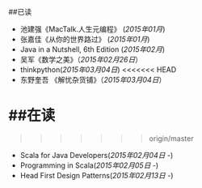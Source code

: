 ##已读
* 池建强《MacTalk.人生元编程》  (*2015年01月*)
* 张嘉佳《从你的世界路过》 (*2015年01月*)
* Java in a Nutshell, 6th Edition (*2015年02月*)
* 吴军《数学之美》（*2015年02月26日*）
* thinkpython(*2015年03月04日*)
<<<<<<< HEAD
* 东野奎吾 《解忧杂货铺》（*2015年03月04日*）

##在读
=======
  

>>>>>>> origin/master
* Scala for Java Developers(*2015年02月04日 -*)
* Programming in Scala(*2015年02月05日 -*)
* Head First Design Patterns(*2015年02月13日 -*)
